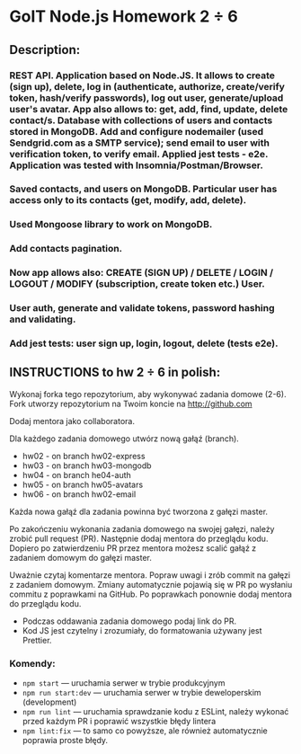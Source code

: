 # GoIT Node.js Homework 2 ÷ 6

## Description:

### REST API. Application based on Node.JS. It allows to create (sign up), delete, log in (authenticate, authorize, create/verify token, hash/verify passwords), log out user, generate/upload user's avatar. App also allows to: get, add, find, update, delete contact/s. Database with collections of users and contacts stored in MongoDB. Add and configure nodemailer (used Sendgrid.com as a SMTP service); send email to user with verification token, to verify email. Applied jest tests - e2e. Application was tested with Insomnia/Postman/Browser.

### Saved contacts, and users on MongoDB. Particular user has access only to its contacts (get, modify, add, delete).

### Used Mongoose library to work on MongoDB.

### Add contacts pagination.

### Now app allows also: CREATE (SIGN UP) / DELETE / LOGIN / LOGOUT / MODIFY (subscription, create token etc.) User.

### User auth, generate and validate tokens, password hashing and validating.

### Add jest tests: user sign up, login, logout, delete (tests e2e).

## INSTRUCTIONS to hw 2 ÷ 6 in polish:

Wykonaj forka tego repozytorium, aby wykonywać zadania domowe (2-6). Fork utworzy repozytorium na
Twoim koncie na http://github.com

Dodaj mentora jako collaboratora.

Dla każdego zadania domowego utwórz nową gałąź (branch).

- hw02 - on branch hw02-express
- hw03 - on branch hw03-mongodb
- hw04 - on branch he04-auth
- hw05 - on branch hw05-avatars
- hw06 - on branch hw02-email

Każda nowa gałąź dla zadania powinna być tworzona z gałęzi master.

Po zakończeniu wykonania zadania domowego na swojej gałęzi, należy zrobić pull request (PR).
Następnie dodaj mentora do przeglądu kodu. Dopiero po zatwierdzeniu PR przez mentora możesz scalić
gałąź z zadaniem domowym do gałęzi master.

Uważnie czytaj komentarze mentora. Popraw uwagi i zrób commit na gałęzi z zadaniem domowym. Zmiany
automatycznie pojawią się w PR po wysłaniu commitu z poprawkami na GitHub. Po poprawkach ponownie
dodaj mentora do przeglądu kodu.

- Podczas oddawania zadania domowego podaj link do PR.
- Kod JS jest czytelny i zrozumiały, do formatowania używany jest Prettier.

### Komendy:

- `npm start` &mdash; uruchamia serwer w trybie produkcyjnym
- `npm run start:dev` &mdash; uruchamia serwer w trybie deweloperskim (development)
- `npm run lint` &mdash; uruchamia sprawdzanie kodu z ESLint, należy wykonać przed każdym PR i
  poprawić wszystkie błędy lintera
- `npm lint:fix` &mdash; to samo co powyższe, ale również automatycznie poprawia proste błędy.
